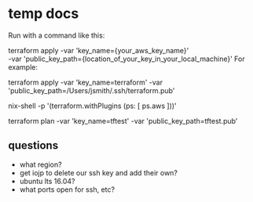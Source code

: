 # temp docs

Run with a command like this:

terraform apply -var 'key_name={your_aws_key_name}' \
   -var 'public_key_path={location_of_your_key_in_your_local_machine}'
For example:

terraform apply -var 'key_name=terraform' -var 'public_key_path=/Users/jsmith/.ssh/terraform.pub'



nix-shell -p '(terraform.withPlugins (ps: [ ps.aws ]))' 

terraform plan -var 'key_name=tftest' -var 'public_key_path=tftest.pub'


## questions

 - what region?
 - get iojp to delete our ssh key and add their own?
 - ubuntu lts 16.04?
 - what ports open for ssh, etc?

